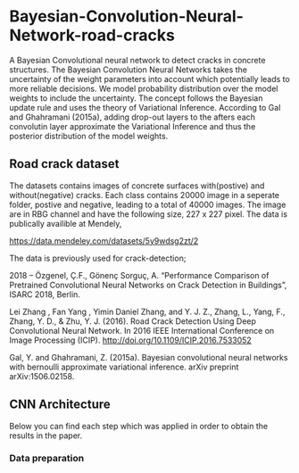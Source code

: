 # Bayesian-Convolution-Neural-Network-road-cracks
A Bayesian Convolutional neural network to detect cracks in concrete structures. The Bayesian Convolution Neural Networks takes the uncertainty of the weight parameters into account which potentially leads to more reliable decisions. We model probability distribution over the model weights to include the uncertainty. The concept follows the Bayesian update rule and uses the theory of Variational Inference. According to Gal and Ghahramani (2015a), adding drop-out layers to the afters each convolutin layer approximate the Variational Inference and thus the posterior distribution of the model weights. 

## Road crack dataset
The datasets contains images of concrete surfaces with(postive) and without(negative) cracks. Each class contains 20000 image in a seperate folder, postive and negative, leading to a total of
40000 images. The image are in RBG channel and have the following size, 227 x 227 pixel. The data is publically availible at Mendely, 

https://data.mendeley.com/datasets/5y9wdsg2zt/2

The data is previously used for crack-detection;

2018 – Özgenel, Ç.F., Gönenç Sorguç, A. “Performance Comparison of Pretrained Convolutional Neural Networks on Crack Detection in Buildings”, ISARC 2018, Berlin. 


Lei Zhang , Fan Yang , Yimin Daniel Zhang, and Y. J. Z., Zhang, L., Yang, F., Zhang, Y. D., & Zhu, Y. J. (2016). Road Crack Detection Using Deep Convolutional Neural Network. In 2016 IEEE International Conference on Image Processing (ICIP). http://doi.org/10.1109/ICIP.2016.7533052

Gal, Y. and Ghahramani, Z. (2015a). Bayesian convolutional neural networks with bernoulli approximate variational inference. arXiv preprint arXiv:1506.02158.

## CNN Architecture
Below you can find each step which was applied in order to obtain the results in the paper. 

### Data preparation 



